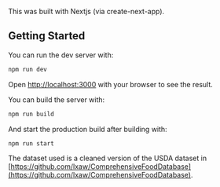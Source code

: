 This was built with Nextjs (via create-next-app).

## Getting Started

You can run the dev server with:

```bash
npm run dev
```

Open [http://localhost:3000](http://localhost:3000) with your browser to see the result.

You can build the server with:

```bash
npm run build
```

And start the production build after building with:

```bash
npm run start
```

The dataset used is a cleaned version of the USDA dataset in [https://github.com/lxaw/ComprehensiveFoodDatabase](https://github.com/lxaw/ComprehensiveFoodDatabase).
